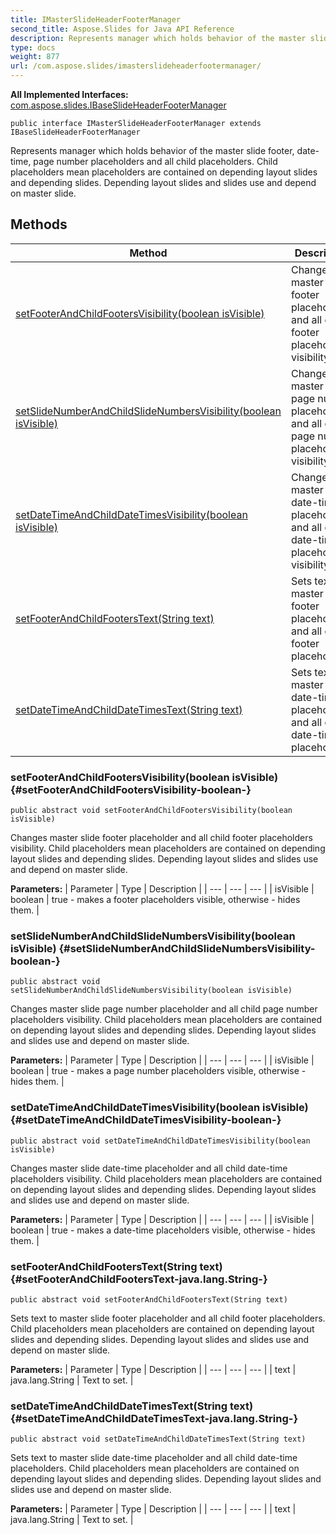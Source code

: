 ```yaml
---
title: IMasterSlideHeaderFooterManager
second_title: Aspose.Slides for Java API Reference
description: Represents manager which holds behavior of the master slide footer date-time page number placeholders and all child placeholders.
type: docs
weight: 877
url: /com.aspose.slides/imasterslideheaderfootermanager/
---
```

**All Implemented Interfaces:**
[com.aspose.slides.IBaseSlideHeaderFooterManager](../../com.aspose.slides/ibaseslideheaderfootermanager)
```
public interface IMasterSlideHeaderFooterManager extends IBaseSlideHeaderFooterManager
```

Represents manager which holds behavior of the master slide footer, date-time, page number placeholders and all child placeholders. Child placeholders mean placeholders are contained on depending layout slides and depending slides. Depending layout slides and slides use and depend on master slide.
## Methods

| Method | Description |
| --- | --- |
| [setFooterAndChildFootersVisibility(boolean isVisible)](#setFooterAndChildFootersVisibility-boolean-) | Changes master slide footer placeholder and all child footer placeholders visibility. |
| [setSlideNumberAndChildSlideNumbersVisibility(boolean isVisible)](#setSlideNumberAndChildSlideNumbersVisibility-boolean-) | Changes master slide page number placeholder and all child page number placeholders visibility. |
| [setDateTimeAndChildDateTimesVisibility(boolean isVisible)](#setDateTimeAndChildDateTimesVisibility-boolean-) | Changes master slide date-time placeholder and all child date-time placeholders visibility. |
| [setFooterAndChildFootersText(String text)](#setFooterAndChildFootersText-java.lang.String-) | Sets text to master slide footer placeholder and all child footer placeholders. |
| [setDateTimeAndChildDateTimesText(String text)](#setDateTimeAndChildDateTimesText-java.lang.String-) | Sets text to master slide date-time placeholder and all child date-time placeholders. |
### setFooterAndChildFootersVisibility(boolean isVisible) {#setFooterAndChildFootersVisibility-boolean-}
```
public abstract void setFooterAndChildFootersVisibility(boolean isVisible)
```


Changes master slide footer placeholder and all child footer placeholders visibility. Child placeholders mean placeholders are contained on depending layout slides and depending slides. Depending layout slides and slides use and depend on master slide.

**Parameters:**
| Parameter | Type | Description |
| --- | --- | --- |
| isVisible | boolean | true - makes a footer placeholders visible, otherwise - hides them. |

### setSlideNumberAndChildSlideNumbersVisibility(boolean isVisible) {#setSlideNumberAndChildSlideNumbersVisibility-boolean-}
```
public abstract void setSlideNumberAndChildSlideNumbersVisibility(boolean isVisible)
```


Changes master slide page number placeholder and all child page number placeholders visibility. Child placeholders mean placeholders are contained on depending layout slides and depending slides. Depending layout slides and slides use and depend on master slide.

**Parameters:**
| Parameter | Type | Description |
| --- | --- | --- |
| isVisible | boolean | true - makes a page number placeholders visible, otherwise - hides them. |

### setDateTimeAndChildDateTimesVisibility(boolean isVisible) {#setDateTimeAndChildDateTimesVisibility-boolean-}
```
public abstract void setDateTimeAndChildDateTimesVisibility(boolean isVisible)
```


Changes master slide date-time placeholder and all child date-time placeholders visibility. Child placeholders mean placeholders are contained on depending layout slides and depending slides. Depending layout slides and slides use and depend on master slide.

**Parameters:**
| Parameter | Type | Description |
| --- | --- | --- |
| isVisible | boolean | true - makes a date-time placeholders visible, otherwise - hides them. |

### setFooterAndChildFootersText(String text) {#setFooterAndChildFootersText-java.lang.String-}
```
public abstract void setFooterAndChildFootersText(String text)
```


Sets text to master slide footer placeholder and all child footer placeholders. Child placeholders mean placeholders are contained on depending layout slides and depending slides. Depending layout slides and slides use and depend on master slide.

**Parameters:**
| Parameter | Type | Description |
| --- | --- | --- |
| text | java.lang.String | Text to set. |

### setDateTimeAndChildDateTimesText(String text) {#setDateTimeAndChildDateTimesText-java.lang.String-}
```
public abstract void setDateTimeAndChildDateTimesText(String text)
```


Sets text to master slide date-time placeholder and all child date-time placeholders. Child placeholders mean placeholders are contained on depending layout slides and depending slides. Depending layout slides and slides use and depend on master slide.

**Parameters:**
| Parameter | Type | Description |
| --- | --- | --- |
| text | java.lang.String | Text to set. |

